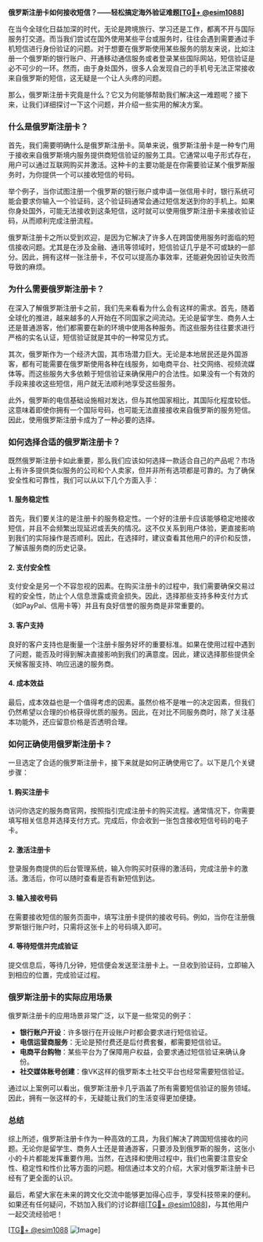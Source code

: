 **俄罗斯注册卡如何接收短信？——轻松搞定海外验证难题[[TG💪+ @esim1088](https://t.me/s/esim1088)]**

在当今全球化日益加深的时代，无论是跨境旅行、学习还是工作，都离不开与国际服务打交道。而当我们尝试在国外使用某些平台或服务时，往往会遇到需要通过手机短信进行身份验证的问题。对于想要在俄罗斯使用某些服务的朋友来说，比如注册一个俄罗斯的银行账户、开通移动通信服务或者登录某些国际网站，短信验证是必不可少的一环。然而，由于身处国外，很多人会发现自己的手机号无法正常接收来自俄罗斯的短信，这无疑是一个让人头疼的问题。

那么，俄罗斯注册卡究竟是什么？它又为何能够帮助我们解决这一难题呢？接下来，让我们详细探讨一下这个问题，并介绍一些实用的解决方案。

### **什么是俄罗斯注册卡？**

首先，我们需要明确什么是俄罗斯注册卡。简单来说，俄罗斯注册卡是一种专门用于接收来自俄罗斯境内服务提供商短信验证的服务工具。它通常以电子形式存在，用户可以通过互联网购买并激活。这种卡的主要功能是在你需要验证某个俄罗斯服务时，为你提供一个可以接收短信的号码。

举个例子，当你试图注册一个俄罗斯的银行账户或申请一张信用卡时，银行系统可能会要求你输入一个验证码，这个验证码通常会通过短信发送到你的手机上。如果你身处国外，可能无法接收到这条短信，这时就可以使用俄罗斯注册卡来接收验证码，从而顺利完成注册流程。

俄罗斯注册卡之所以受到欢迎，是因为它解决了许多人在跨国使用服务时面临的短信接收问题。尤其是在涉及金融、通讯等领域时，短信验证几乎是不可或缺的一部分。因此，拥有这样一张注册卡，不仅可以提高办事效率，还能避免因验证失败而导致的麻烦。

### **为什么需要俄罗斯注册卡？**

在深入了解俄罗斯注册卡之前，我们先来看看为什么会有这样的需求。首先，随着全球化的推进，越来越多的人开始在不同国家之间流动。无论是留学生、商务人士还是普通游客，他们都需要在新的环境中使用各种服务。而这些服务往往要求进行严格的实名认证，短信验证就是其中的一种常见方式。

其次，俄罗斯作为一个经济大国，其市场潜力巨大。无论是本地居民还是外国游客，都有可能需要在俄罗斯使用各种在线服务，如电商平台、社交网络、视频流媒体等。而这些服务大多依赖于短信验证来确保用户的合法性。如果没有一个有效的手段来接收这些短信，用户就无法顺利地享受这些服务。

此外，俄罗斯的电信基础设施相对发达，但与其他国家相比，其国际化程度较低。这意味着即使你拥有一个国际号码，也可能无法直接接收来自俄罗斯的服务短信。因此，使用俄罗斯注册卡成为了一种必要的选择。

### **如何选择合适的俄罗斯注册卡？**

既然俄罗斯注册卡如此重要，那么我们应该如何选择一款适合自己的产品呢？市场上有许多提供类似服务的公司和个人卖家，但并非所有选项都是可靠的。为了确保安全性和可靠性，我们可以从以下几个方面入手：

#### **1. 服务稳定性**
首先，我们要关注的是注册卡的服务稳定性。一个好的注册卡应该能够稳定地接收短信，并且不会频繁出现延迟或丢失的情况。这不仅关系到用户体验，更直接影响到我们的实际操作是否顺利。因此，在选择时，建议查看其他用户的评价和反馈，了解该服务商的历史记录。

#### **2. 支付安全性**
支付安全是另一个不容忽视的因素。在购买注册卡的过程中，我们需要确保交易过程的安全性，防止个人信息泄露或资金损失。因此，选择那些支持多种支付方式（如PayPal、信用卡等）并且有良好信誉的服务商是非常重要的。

#### **3. 客户支持**
良好的客户支持也是衡量一个注册卡服务好坏的重要标准。如果在使用过程中遇到了问题，能否及时得到解决直接影响到我们的满意度。因此，建议选择那些提供全天候客服支持、响应迅速的服务商。

#### **4. 成本效益**
最后，成本效益也是一个值得考虑的因素。虽然价格不是唯一的决定因素，但我们仍然希望以合理的价格获得优质的服务。因此，在对比不同服务商时，除了关注基本功能外，还应留意价格是否透明合理。

### **如何正确使用俄罗斯注册卡？**

一旦选定了合适的俄罗斯注册卡，接下来就是如何正确使用它了。以下是几个关键步骤：

#### **1. 购买注册卡**
访问你选定的服务商官网，按照指引完成注册卡的购买流程。通常情况下，你需要填写相关信息并选择支付方式。完成后，你会收到一张包含接收短信号码的电子卡。

#### **2. 激活注册卡**
登录服务商提供的后台管理系统，输入你购买时获得的激活码，完成注册卡的激活。激活后，你可以随时查看是否有新短信到达。

#### **3. 输入接收号码**
在需要接收短信的服务页面中，填写注册卡提供的接收号码。例如，当你在注册俄罗斯银行账户时，只需将这张卡上的号码填入即可。

#### **4. 等待短信并完成验证**
提交信息后，等待几分钟，短信便会发送至注册卡上。一旦收到验证码，立即输入到相应的位置，完成验证过程。

### **俄罗斯注册卡的实际应用场景**

俄罗斯注册卡的应用场景非常广泛，以下是一些常见的例子：

- **银行账户开设**：许多银行在开设账户时都会要求进行短信验证。
- **电信运营商服务**：无论是预付费还是后付费套餐，都需要短信验证。
- **电商平台购物**：某些平台为了保障用户权益，会要求通过短信验证来确认身份。
- **社交媒体账号创建**：像VK这样的俄罗斯本土社交平台也经常需要短信验证。

通过以上案例可以看出，俄罗斯注册卡几乎涵盖了所有需要短信验证的服务领域。因此，拥有一张这样的卡，无疑能让我们的生活变得更加便捷。

### **总结**

综上所述，俄罗斯注册卡作为一种高效的工具，为我们解决了跨国短信接收的问题。无论你是留学生、商务人士还是普通游客，只要涉及到俄罗斯的服务，这张小小的卡片都能发挥重要作用。当然，在选择和使用过程中，我们也需要注意安全性、稳定性和性价比等方面的问题。相信通过本文的介绍，大家对俄罗斯注册卡已经有了更全面的认识。

最后，希望大家在未来的跨文化交流中能够更加得心应手，享受科技带来的便利。如果还有任何疑问，不妨加入我们的讨论群组[[TG💪+ @esim1088](https://t.me/s/esim1088)]，与其他用户一起交流经验吧！

[[TG💪+ @esim1088](https://t.me/s/esim1088) ![Image](https://i.postimg.cc/4NQfJmqS/Snipaste-2025-05-13-00-14-12.png)]